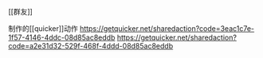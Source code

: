 [[群友]]

制作的[[quicker]]动作
https://getquicker.net/sharedaction?code=3eac1c7e-1f57-4146-4ddc-08d85ac8eddb
https://getquicker.net/sharedaction?code=a2e31d32-529f-468f-4ddd-08d85ac8eddb
